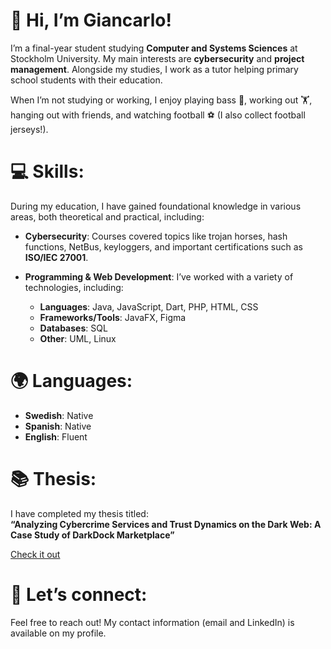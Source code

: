 # 👋 Hi, I’m Giancarlo!
I’m a final-year student studying **Computer and Systems Sciences** at Stockholm University. My main interests are **cybersecurity** and **project management**. Alongside my studies, I work as a tutor helping primary school students with their education. 

When I’m not studying or working, I enjoy playing bass 🎸, working out 🏋️, hanging out with friends, and watching football ⚽ (I also collect football jerseys!).

# 💻 Skills:

During my education, I have gained foundational knowledge in various areas, both theoretical and practical, including:

- **Cybersecurity**: Courses covered topics like trojan horses, hash functions, NetBus, keyloggers, and important certifications such as **ISO/IEC 27001**.
  
- **Programming & Web Development**: I’ve worked with a variety of technologies, including:
  - **Languages**: Java, JavaScript, Dart, PHP, HTML, CSS
  - **Frameworks/Tools**: JavaFX, Figma
  - **Databases**: SQL
  - **Other**: UML, Linux

# 🌍 Languages:
- **Swedish**: Native
- **Spanish**: Native
- **English**: Fluent

# 📚 Thesis:

I have completed my thesis titled:  
**“Analyzing Cybercrime Services and Trust Dynamics on the Dark Web: A Case Study of DarkDock Marketplace”**

[Check it out](https://www.diva-portal.org/smash/record.jsf?aq2=%5B%5B%5D%5D&c=1&af=%5B%5D&searchType=UNDERGRADUATE&sortOrder2=title_sort_asc&language=en&pid=diva2%3A1902693&aq=%5B%5B%7B%22freeText%22%3A%22joel+hägvall%22%7D%5D%5D&sf=all&aqe=%5B%5D&sortOrder=author_sort_asc&onlyFullText=false&noOfRows=50&dswid=8239)

# 🤝 Let’s connect:

Feel free to reach out! My contact information (email and LinkedIn) is available on my profile.
